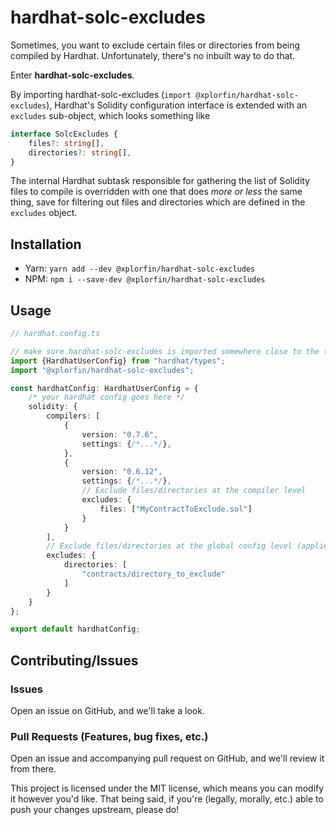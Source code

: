 # hardhat-solc-excludes

Sometimes, you want to exclude certain files or directories from being compiled by Hardhat. Unfortunately,
there's no inbuilt way to do that. 

Enter **hardhat-solc-excludes**.

By importing hardhat-solc-excludes (`import @xplorfin/hardhat-solc-excludes`), Hardhat's Solidity configuration
interface is extended with an `excludes` sub-object, which looks something like

```typescript
interface SolcExcludes {
    files?: string[],
    directories?: string[],
}
```

The internal Hardhat subtask responsible for gathering the list of Solidity files to compile is overridden 
with one that does _more or less_ the same thing, save for filtering out files and directories which are defined 
in the `excludes` object. 

## Installation

- Yarn: `yarn add --dev @xplorfin/hardhat-solc-excludes`
- NPM: `npm i --save-dev @xplorfin/hardhat-solc-excludes`

## Usage

```typescript
// hardhat.config.ts

// make sure hardhat-solc-excludes is imported somewhere close to the top of your hardhat config file.
import {HardhatUserConfig} from "hardhat/types";
import "@xplorfin/hardhat-solc-excludes";

const hardhatConfig: HardhatUserConfig = {
    /* your hardhat config goes here */
    solidity: {
        compilers: [
            {
                version: "0.7.6",
                settings: {/*...*/},
            },
            {
                version: "0.6.12",
                settings: {/*...*/},
                // Exclude files/directories at the compiler level
                excludes: {
                    files: ["MyContractToExclude.sol"]
                }
            }
        ],
        // Exclude files/directories at the global config level (applies to ALL compilers) 
        excludes: {
            directories: [
                "contracts/directory_to_exclude"
            ]
        }
    }
};

export default hardhatConfig;
```

## Contributing/Issues

### Issues
Open an issue on GitHub, and we'll take a look. 

### Pull Requests (Features, bug fixes, etc.)
Open an issue and accompanying pull request on GitHub, and we'll review it from there.

This project is licensed under the MIT license, which means you can modify it however you'd like. That being said,
if you're (legally, morally, etc.) able to push your changes upstream, please do! 